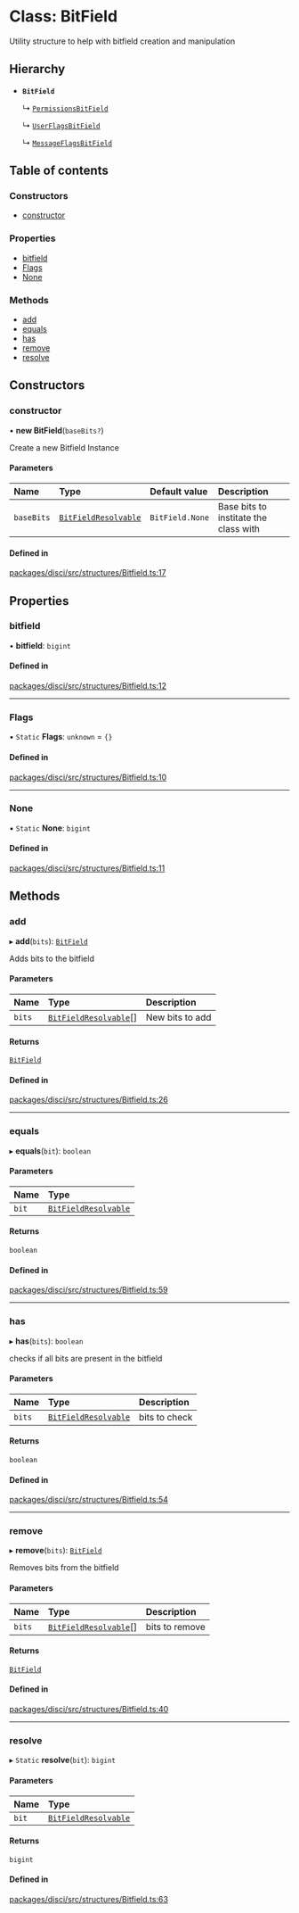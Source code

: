 # Class: BitField

Utility structure to help with bitfield creation and manipulation

## Hierarchy

- **`BitField`**

  ↳ [`PermissionsBitField`](PermissionsBitField.md)

  ↳ [`UserFlagsBitField`](UserFlagsBitField.md)

  ↳ [`MessageFlagsBitField`](MessageFlagsBitField.md)

## Table of contents

### Constructors

- [constructor](BitField.md#constructor)

### Properties

- [bitfield](BitField.md#bitfield)
- [Flags](BitField.md#flags)
- [None](BitField.md#none)

### Methods

- [add](BitField.md#add)
- [equals](BitField.md#equals)
- [has](BitField.md#has)
- [remove](BitField.md#remove)
- [resolve](BitField.md#resolve)

## Constructors

### constructor

• **new BitField**(`baseBits?`)

Create a new Bitfield Instance

#### Parameters

| Name | Type | Default value | Description |
| :------ | :------ | :------ | :------ |
| `baseBits` | [`BitFieldResolvable`](../README.md#bitfieldresolvable) | `BitField.None` | Base bits to institate the class with |

#### Defined in

[packages/disci/src/structures/Bitfield.ts:17](https://github.com/typicalninja493/disci/blob/96876f6/packages/disci/src/structures/Bitfield.ts#L17)

## Properties

### bitfield

• **bitfield**: `bigint`

#### Defined in

[packages/disci/src/structures/Bitfield.ts:12](https://github.com/typicalninja493/disci/blob/96876f6/packages/disci/src/structures/Bitfield.ts#L12)

___

### Flags

▪ `Static` **Flags**: `unknown` = `{}`

#### Defined in

[packages/disci/src/structures/Bitfield.ts:10](https://github.com/typicalninja493/disci/blob/96876f6/packages/disci/src/structures/Bitfield.ts#L10)

___

### None

▪ `Static` **None**: `bigint`

#### Defined in

[packages/disci/src/structures/Bitfield.ts:11](https://github.com/typicalninja493/disci/blob/96876f6/packages/disci/src/structures/Bitfield.ts#L11)

## Methods

### add

▸ **add**(`bits`): [`BitField`](BitField.md)

Adds bits to the bitfield

#### Parameters

| Name | Type | Description |
| :------ | :------ | :------ |
| `bits` | [`BitFieldResolvable`](../README.md#bitfieldresolvable)[] | New bits to add |

#### Returns

[`BitField`](BitField.md)

#### Defined in

[packages/disci/src/structures/Bitfield.ts:26](https://github.com/typicalninja493/disci/blob/96876f6/packages/disci/src/structures/Bitfield.ts#L26)

___

### equals

▸ **equals**(`bit`): `boolean`

#### Parameters

| Name | Type |
| :------ | :------ |
| `bit` | [`BitFieldResolvable`](../README.md#bitfieldresolvable) |

#### Returns

`boolean`

#### Defined in

[packages/disci/src/structures/Bitfield.ts:59](https://github.com/typicalninja493/disci/blob/96876f6/packages/disci/src/structures/Bitfield.ts#L59)

___

### has

▸ **has**(`bits`): `boolean`

checks if all bits are present in the bitfield

#### Parameters

| Name | Type | Description |
| :------ | :------ | :------ |
| `bits` | [`BitFieldResolvable`](../README.md#bitfieldresolvable) | bits to check |

#### Returns

`boolean`

#### Defined in

[packages/disci/src/structures/Bitfield.ts:54](https://github.com/typicalninja493/disci/blob/96876f6/packages/disci/src/structures/Bitfield.ts#L54)

___

### remove

▸ **remove**(`bits`): [`BitField`](BitField.md)

Removes bits from the bitfield

#### Parameters

| Name | Type | Description |
| :------ | :------ | :------ |
| `bits` | [`BitFieldResolvable`](../README.md#bitfieldresolvable)[] | bits to remove |

#### Returns

[`BitField`](BitField.md)

#### Defined in

[packages/disci/src/structures/Bitfield.ts:40](https://github.com/typicalninja493/disci/blob/96876f6/packages/disci/src/structures/Bitfield.ts#L40)

___

### resolve

▸ `Static` **resolve**(`bit`): `bigint`

#### Parameters

| Name | Type |
| :------ | :------ |
| `bit` | [`BitFieldResolvable`](../README.md#bitfieldresolvable) |

#### Returns

`bigint`

#### Defined in

[packages/disci/src/structures/Bitfield.ts:63](https://github.com/typicalninja493/disci/blob/96876f6/packages/disci/src/structures/Bitfield.ts#L63)
